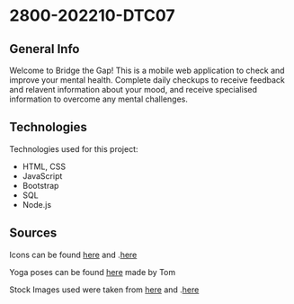 # 2800-202210-DTC07

## General Info
Welcome to Bridge the Gap! This is a mobile web application to check and improve your mental health. Complete daily checkups to receive feedback and relavent information about your mood, and receive specialised information to overcome any mental challenges.


## Technologies
Technologies used for this project:
* HTML, CSS
* JavaScript
* Bootstrap 
* SQL
* Node.js

## Sources
Icons can be found [here](https://icons.getbootstrap.com/) and .[here](https://www.flaticon.com/free-icons/)

Yoga poses can be found [here](https://stock.adobe.com/ca/search?k=yoga+pose&search_type=recentsearch&asset_id=310191182) made by Tom

Stock Images used were taken from [here](https://www.vectorstock.com/) and .[here](https://www.istockphoto.com)

